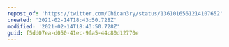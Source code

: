 ```yaml
---
repost_of: 'https://twitter.com/Chican3ry/status/1361016561214107652'
created: '2021-02-14T18:43:50.728Z'
modified: '2021-02-14T18:43:50.728Z'
guid: f5dd07ea-d050-41ec-9fa5-44c80d12770e
---
```

 
